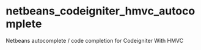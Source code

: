 netbeans_codeigniter_hmvc_autocomplete
======================================

Netbeans autocomplete / code completion for Codeigniter With HMVC
